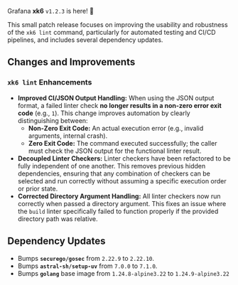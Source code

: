 Grafana **xk6** `v1.2.3` is here! 🎉

This small patch release focuses on improving the usability and robustness of the `xk6 lint` command, particularly for automated testing and CI/CD pipelines, and includes several dependency updates.

## Changes and Improvements

### `xk6 lint` Enhancements

* **Improved CI/JSON Output Handling:** When using the JSON output format, a failed linter check **no longer results in a non-zero error exit code** (e.g., `1`). This change improves automation by clearly distinguishing between:
    * **Non-Zero Exit Code:** An actual execution error (e.g., invalid arguments, internal crash).
    * **Zero Exit Code:** The command executed successfully; the caller must check the JSON output for the functional linter result.
* **Decoupled Linter Checkers:** Linter checkers have been refactored to be fully independent of one another. This removes previous hidden dependencies, ensuring that any combination of checkers can be selected and run correctly without assuming a specific execution order or prior state.
* **Corrected Directory Argument Handling:** All linter checkers now run correctly when passed a directory argument. This fixes an issue where the `build` linter specifically failed to function properly if the provided directory path was relative.

## Dependency Updates

* Bumps **`securego/gosec`** from `2.22.9` to `2.22.10`.
* Bumps **`astral-sh/setup-uv`** from `7.0.0` to `7.1.0`.
* Bumps **`golang`** base image from `1.24.8-alpine3.22` to `1.24.9-alpine3.22`
